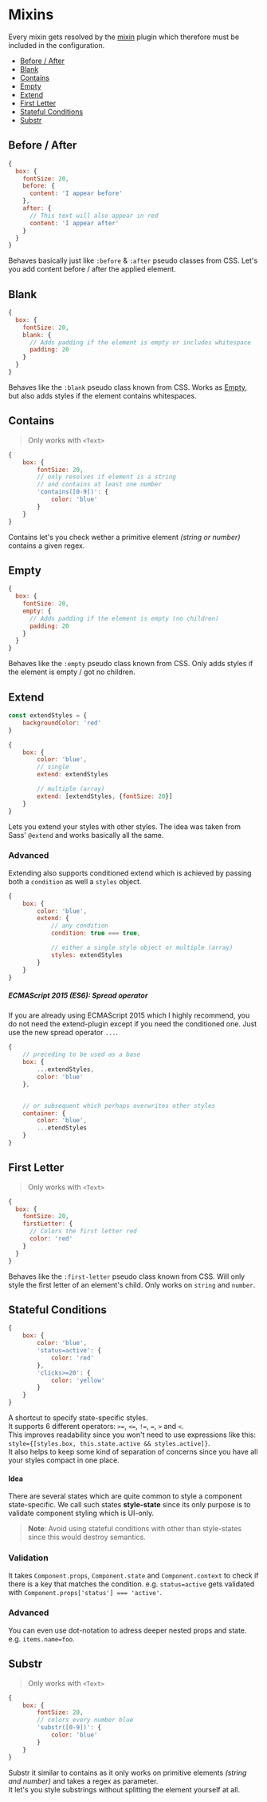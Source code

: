 # Mixins

Every mixin gets resolved by the [mixin](plugins/Mixin.md) plugin which therefore must be included in the configuration.

* [Before / After](#before-after)
* [Blank](#blank)
* [Contains](#contains)
* [Empty](#empty)
* [Extend](#extend)
* [First Letter](#first-letter )
* [Stateful Conditions](#stateful-conditions)
* [Substr](#substr)

## Before / After
```javascript
{
  box: {
    fontSize: 20,
    before: {
      content: 'I appear before'
    },
    after: {
      // This text will also appear in red
      content: 'I appear after'
    }
  }
}
```
Behaves basically just like `:before` & `:after` pseudo classes from CSS. Let's you add content before / after the applied element.

## Blank
```javascript
{
  box: {
    fontSize: 20,
    blank: {
      // Adds padding if the element is empty or includes whitespace
      padding: 20
    }
  }
}
```
Behaves like the `:blank` pseudo class known from CSS. Works as [Empty](#empty), but also adds styles if the element contains whitespaces.

## Contains
> Only works with `<Text>`

```javascript
{
	box: {
		fontSize: 20,
		// only resolves if element is a string
		// and contains at least one number
		'contains([0-9])': {
			color: 'blue'
		}
	}
}
```
Contains let's you check wether a primitive element *(string or number)* contains a given regex.

## Empty
```javascript
{
  box: {
    fontSize: 20,
    empty: {
      // Adds padding if the element is empty (no children)
      padding: 20
    }
  }
}
```
Behaves like the `:empty` pseudo class known from CSS. Only adds styles if the element is empty / got no children.

## Extend
```javascript
const extendStyles = {
	backgroundColor: 'red'
}

{
	box: {
		color: 'blue',
		// single
		extend: extendStyles

		// multiple (array)
		extend: [extendStyles, {fontSize: 20}]
	}
}
```
Lets you extend your styles with other styles. The idea was taken from Sass' `@extend` and works basically all the same.

### Advanced

Extending also supports conditioned extend which is achieved by passing both a `condition` as well a `styles` object.
```javascript
{
	box: {
		color: 'blue',
		extend: {
			// any condition
			condition: true === true,

			// either a single style object or multiple (array)
			styles: extendStyles
		}
	}
}
```
##### ECMAScript 2015 (ES6): Spread operator
If you are already using ECMAScript 2015 which I highly recommend, you do not need the extend-plugin except if you need the conditioned one.
Just use the new spread operator `...`.
```javascript
{
	// preceding to be used as a base
	box: {
		...extendStyles,
		color: 'blue'
	},


	// or subsequent which perhaps overwrites other styles
	container: {
		color: 'blue',
		...etendStyles
	}
}
```

## First Letter
> Only works with `<Text>`

```javascript
{
  box: {
    fontSize: 20,
    firstLetter: {
      // Colors the first letter red
      color: 'red'
    }
  }
}
```
Behaves like the `:first-letter` pseudo class known from CSS. Will only style the first letter of an element's child. Only works on `string` and `number`.

## Stateful Conditions
```javascript
{
	box: {
		color: 'blue',
		'status=active': {
			color: 'red'
		},
		'clicks>=20': {
			color: 'yellow'
		}
	}
}
```

A shortcut to specify state-specific styles.<br>It supports 6 different operators: `>=`, `<=`, `!=`, `=`, `>` and `<`.<br>
This improves readability since you won't need to use expressions like this: `style={[styles.box, this.state.active && styles.active]}`. <br>
It also helps to keep some kind of separation of concerns since you have all your styles compact in one place.

#### Idea
There are several states which are quite common to style a component state-specific. We call such states **style-state** since its only purpose is to validate component styling which is UI-only.
> **Note**: Avoid using stateful conditions with other than style-states since this would destroy semantics.

### Validation
It takes `Component.props`, `Component.state` and `Component.context` to check if there is a key that matches the condition. e.g. `status=active` gets validated with `Component.props['status'] === 'active'`.

### Advanced
You can even use dot-notation to adress deeper nested props and state. e.g. `items.name=foo`.

## Substr
> Only works with `<Text>`

```javascript
{
	box: {
		fontSize: 20,
		// colors every number blue
		'substr([0-9])': {
			color: 'blue'
		}
	}
}
```
Substr it similar to contains as it only works on primitive elements *(string and number)* and takes a regex as parameter.<br>
It let's you style substrings without splitting the element yourself at all.
